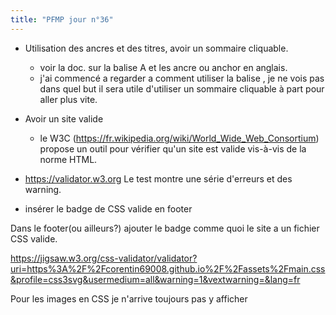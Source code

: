 ```yaml
---
title: "PFMP jour n°36"
---
```


- Utilisation des ancres et des titres, avoir un sommaire cliquable.
  - voir la doc. sur la balise A et les ancre ou anchor en anglais.
  - j'ai commencé a regarder a comment utiliser la balise <a>, 
  je ne vois pas dans quel but il sera utile d'utiliser un sommaire cliquable à part pour aller plus vite.
- Avoir un site valide
  - le W3C (<https://fr.wikipedia.org/wiki/World_Wide_Web_Consortium>)
propose un outil pour vérifier qu'un site est valide vis-à-vis de la norme HTML.

- <https://validator.w3.org> 
Le test montre une série d'erreurs et des warning. 

- insérer le badge de CSS valide en footer

Dans le footer(ou ailleurs?) ajouter le badge comme quoi le site a un fichier CSS valide.

<https://jigsaw.w3.org/css-validator/validator?uri=https%3A%2F%2Fcorentin69008.github.io%2F%2Fassets%2Fmain.css&profile=css3svg&usermedium=all&warning=1&vextwarning=&lang=fr>


Pour les images en CSS je n'arrive toujours pas y afficher 